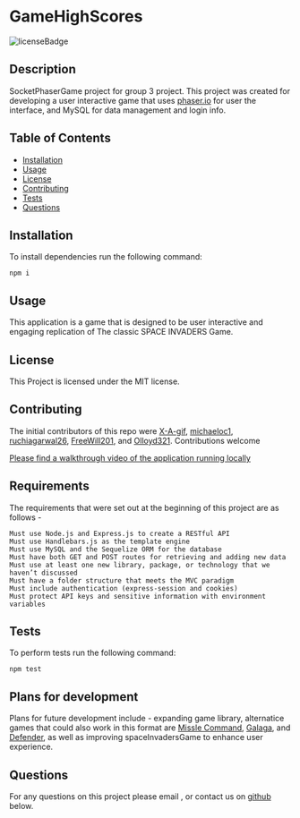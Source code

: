 # GameHighScores
![licenseBadge](https://img.shields.io/badge/License-MIT-red)

## Description 

 SocketPhaserGame project for group 3 project. This project was created for developing a user interactive game that uses [phaser.io](https://phaser.io/) for user the interface, and MySQL for data management and login info. 

## Table of Contents

* [Installation](#installation) 
* [Usage](#usage)
* [License](#license) 
* [Contributing](#contributing) 
* [Tests](#tests)
* [Questions](#questions)

## Installation 

To install dependencies run the following command: 

```
npm i
```

## Usage 

This application is a game that is designed to be user interactive and engaging replication of The classic SPACE INVADERS Game.

## License 
  
This Project is licensed under the MIT license.

## Contributing

The initial contributors of this repo were [X-A-gif](https://github.com/X-A-gif), [michaeloc1](https://github.com/michaeloc1), [ruchiagarwal26](https://github.com/ruchiagarwal26), [FreeWill201](https://github.com/FreeWill201), and [Olloyd321](https://github.com/Olloyd321).
Contributions welcome


[Please find a walkthrough video of the application running locally](https://user-images.githubusercontent.com/119633009/231624325-87afcff6-3486-43fa-a88f-4541eeb332fc.mp4)

## Requirements 

The requirements that were set out at the beginning of this project are as follows - 
```
Must use Node.js and Express.js to create a RESTful API
Must use Handlebars.js as the template engine
Must use MySQL and the Sequelize ORM for the database
Must have both GET and POST routes for retrieving and adding new data
Must use at least one new library, package, or technology that we haven’t discussed
Must have a folder structure that meets the MVC paradigm
Must include authentication (express-session and cookies) 
Must protect API keys and sensitive information with environment variables
```


## Tests

To perform tests run the following command: 

```
npm test
```

## Plans for development

Plans for future development include - expanding game library, alternatice games that could also work in this format are [Missle Command](https://en.wikipedia.org/wiki/Missile_Command), [Galaga](https://en.wikipedia.org/wiki/Galaga), 
and [Defender](https://en.wikipedia.org/wiki/Defender_(1981_video_game)), as well as improving spaceInvadersGame to enhance user experience.

## Questions

For any questions on this project please email , or contact us on [github](https://github.com//) below.


